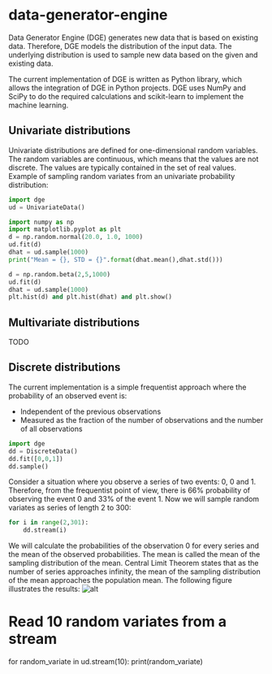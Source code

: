 data-generator-engine
=====================

Data Generator Engine (DGE) generates new data that is based on existing data. Therefore, DGE models the distribution
of the input data. The underlying distribution is used to sample new data based on the given and existing data.

The current implementation of DGE is written as Python library, which allows the integration of DGE in Python projects.
DGE uses NumPy and SciPy to do the required calculations and scikit-learn to implement the machine learning.

## Univariate distributions
Univariate distributions are defined for one-dimensional random variables. The random variables are continuous, which
means that the values are not discrete. The values are typically contained in the set of real values.
Example of sampling random variates from an univariate probability distribution:

```python
import dge
ud = UnivariateData()

import numpy as np
import matplotlib.pyplot as plt
d = np.random.normal(20.0, 1.0, 1000)
ud.fit(d)
dhat = ud.sample(1000)
print("Mean = {}, STD = {}".format(dhat.mean(),dhat.std()))

d = np.random.beta(2,5,1000)
ud.fit(d)
dhat = ud.sample(1000)
plt.hist(d) and plt.hist(dhat) and plt.show()
```

## Multivariate distributions
TODO

## Discrete distributions
The current implementation is a simple frequentist approach where the probability of an observed event is:
* Independent of the previous observations
* Measured as the fraction of the number of observations and the number of all observations
```python
import dge
dd = DiscreteData()
dd.fit([0,0,1])
dd.sample()
```

Consider a situation where you observe a series of two events: 0, 0 and 1. Therefore, from the frequentist point of
view, there is 66% probability of observing the event 0 and 33% of the event 1. Now we will sample random variates
as series of length 2 to 300:
```python
for i in range(2,301):
    dd.stream(i)
```

We will calculate the probabilities of the observation 0 for every series and the mean of the observed probabilities.
The mean is called the mean of the sampling distribution of the mean. Central Limit Theorem states that as the number
of series approaches infinity, the mean of the sampling distribution of the mean approaches the population mean. The
following figure illustrates the results:
![alt](https://github.com/nikoreun/data-generator-engine/raw/master/markdown/dge_discrete_example.png)

# Read 10 random variates from a stream
for random_variate in ud.stream(10):
    print(random_variate)
```